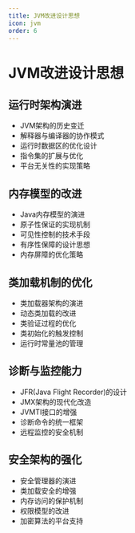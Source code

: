 ```yaml
---
title: JVM改进设计思想
icon: jvm
order: 6
---
```


# JVM改进设计思想

## 运行时架构演进

- JVM架构的历史变迁
- 解释器与编译器的协作模式
- 运行时数据区的优化设计
- 指令集的扩展与优化
- 平台无关性的实现策略

## 内存模型的改进

- Java内存模型的演进
- 原子性保证的实现机制
- 可见性控制的技术手段
- 有序性保障的设计思想
- 内存屏障的优化策略

## 类加载机制的优化

- 类加载器架构的演进
- 动态类加载的改进
- 类验证过程的优化
- 类初始化的触发控制
- 运行时常量池的管理

## 诊断与监控能力

- JFR(Java Flight Recorder)的设计
- JMX架构的现代化改造
- JVMTI接口的增强
- 诊断命令的统一框架
- 远程监控的安全机制

## 安全架构的强化

- 安全管理器的演进
- 类加载安全的增强
- 内存访问的保护机制
- 权限模型的改进
- 加密算法的平台支持
